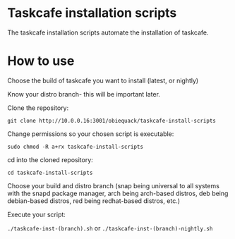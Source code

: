 # Taskcafe installation scripts
The taskcafe installation scripts automate the installation of taskcafe.

# How to use
Choose the build of taskcafe you want to install (latest, or nightly)

Know your distro branch- this will be important later.

Clone the repository:

`git clone http://10.0.0.16:3001/obiequack/taskcafe-install-scripts`

Change permissions so your chosen script is executable:

`sudo chmod -R a+rx taskcafe-install-scripts`

cd into the cloned repository:

`cd taskcafe-install-scripts`

Choose your build and distro branch (snap being universal to all systems with the snapd package manager, arch being arch-based distros, deb being debian-based distros, red being redhat-based distros, etc.)

Execute your script:

`./taskcafe-inst-(branch).sh` or `./taskcafe-inst-(branch)-nightly.sh`